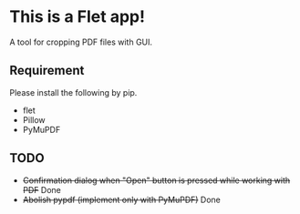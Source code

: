 # This is a Flet app!
A tool for cropping PDF files with GUI.

## Requirement
Please install the following by pip.
* flet
* Pillow
* PyMuPDF
<!--
* pypdf
  - I'd like to abolish it eventually.
-->

## TODO
* ~~Confirmation dialog when "Open" button is pressed while working with PDF~~ Done
* ~~Abolish pypdf (implement only with PyMuPDF)~~ Done
